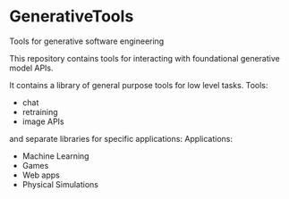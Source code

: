 # GenerativeTools
Tools for generative software engineering

This repository contains tools for interacting with foundational generative model APIs.

It contains a library of general purpose tools for low level tasks.
Tools:
  * chat
  * retraining
  * image APIs

 and separate libraries for specific applications:
Applications:
  * Machine Learning
  * Games
  * Web apps
  * Physical Simulations
